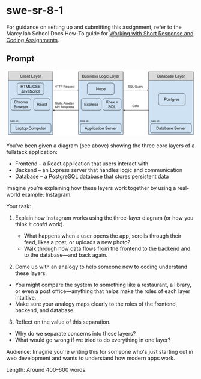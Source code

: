 # swe-sr-8-1

For guidance on setting up and submitting this assignment, refer to the Marcy lab School Docs How-To guide for [Working with Short Response and Coding Assignments](https://marcylabschool.gitbook.io/marcy-lab-school-docs/fullstack-curriculum/how-tos/working-with-assignments#how-to-work-on-assignments).

## Prompt

![Fullstack Diagram](./client-server-database-diagram.svg)

You’ve been given a diagram (see above) showing the three core layers of a fullstack application:

- Frontend – a React application that users interact with
- Backend – an Express server that handles logic and communication
- Database – a PostgreSQL database that stores persistent data

Imagine you’re explaining how these layers work together by using a real-world example: Instagram.

Your task:

1. Explain how Instagram works using the three-layer diagram (or how you think it _could_ work).
   * What happens when a user opens the app, scrolls through their feed, likes a post, or uploads a new photo?
   * Walk through how data flows from the frontend to the backend and to the database—and back again.

2. Come up with an analogy to help someone new to coding understand these layers.
  * You might compare the system to something like a restaurant, a library, or even a post office—anything that helps make the roles of each layer intuitive.
  * Make sure your analogy maps clearly to the roles of the frontend, backend, and database.

3. Reflect on the value of this separation.
  * Why do we separate concerns into these layers?
  * What would go wrong if we tried to do everything in one layer?

Audience: Imagine you're writing this for someone who's just starting out in web development and wants to understand how modern apps work.

Length: Around 400–600 words.
